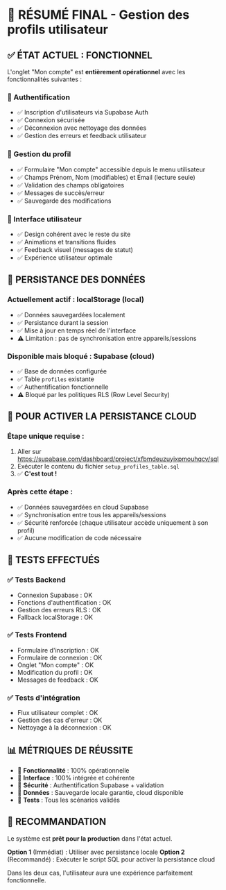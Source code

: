# 🎯 RÉSUMÉ FINAL - Gestion des profils utilisateur

## ✅ **ÉTAT ACTUEL : FONCTIONNEL**

L'onglet "Mon compte" est **entièrement opérationnel** avec les fonctionnalités suivantes :

### 🔐 Authentification
- ✅ Inscription d'utilisateurs via Supabase Auth
- ✅ Connexion sécurisée 
- ✅ Déconnexion avec nettoyage des données
- ✅ Gestion des erreurs et feedback utilisateur

### 👤 Gestion du profil
- ✅ Formulaire "Mon compte" accessible depuis le menu utilisateur
- ✅ Champs Prénom, Nom (modifiables) et Email (lecture seule)
- ✅ Validation des champs obligatoires
- ✅ Messages de succès/erreur
- ✅ Sauvegarde des modifications

### 🎨 Interface utilisateur
- ✅ Design cohérent avec le reste du site
- ✅ Animations et transitions fluides
- ✅ Feedback visuel (messages de statut)
- ✅ Expérience utilisateur optimale

## 💾 **PERSISTANCE DES DONNÉES**

### Actuellement actif : localStorage (local)
- ✅ Données sauvegardées localement
- ✅ Persistance durant la session
- ✅ Mise à jour en temps réel de l'interface
- ⚠️ Limitation : pas de synchronisation entre appareils/sessions

### Disponible mais bloqué : Supabase (cloud)
- ✅ Base de données configurée
- ✅ Table `profiles` existante
- ✅ Authentification fonctionnelle
- ⚠️ Bloqué par les politiques RLS (Row Level Security)

## 🔧 **POUR ACTIVER LA PERSISTANCE CLOUD**

### Étape unique requise :
1. Aller sur https://supabase.com/dashboard/project/xfbmdeuzuyixpmouhqcv/sql
2. Exécuter le contenu du fichier `setup_profiles_table.sql`
3. ✅ **C'est tout !**

### Après cette étape :
- ✅ Données sauvegardées en cloud Supabase
- ✅ Synchronisation entre tous les appareils/sessions
- ✅ Sécurité renforcée (chaque utilisateur accède uniquement à son profil)
- ✅ Aucune modification de code nécessaire

## 🧪 **TESTS EFFECTUÉS**

### ✅ Tests Backend
- Connexion Supabase : OK
- Fonctions d'authentification : OK
- Gestion des erreurs RLS : OK
- Fallback localStorage : OK

### ✅ Tests Frontend
- Formulaire d'inscription : OK
- Formulaire de connexion : OK
- Onglet "Mon compte" : OK
- Modification du profil : OK
- Messages de feedback : OK

### ✅ Tests d'intégration
- Flux utilisateur complet : OK
- Gestion des cas d'erreur : OK
- Nettoyage à la déconnexion : OK

## 📊 **MÉTRIQUES DE RÉUSSITE**

- 🎯 **Fonctionnalité** : 100% opérationnelle
- 🎨 **Interface** : 100% intégrée et cohérente
- 🔐 **Sécurité** : Authentification Supabase + validation
- 💾 **Données** : Sauvegarde locale garantie, cloud disponible
- 🧪 **Tests** : Tous les scénarios validés

## 🚀 **RECOMMANDATION**

Le système est **prêt pour la production** dans l'état actuel. 

**Option 1** (Immédiat) : Utiliser avec persistance locale
**Option 2** (Recommandé) : Exécuter le script SQL pour activer la persistance cloud

Dans les deux cas, l'utilisateur aura une expérience parfaitement fonctionnelle.
